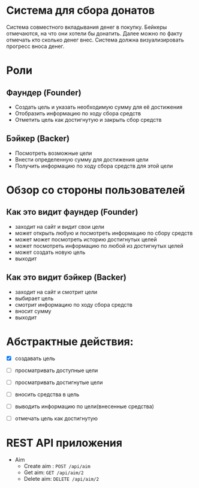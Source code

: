 # Система для сбора донатов
Система совместного вкладывания денег в покупку. Бейкеры отмечаются, на что они хотели бы донатить. 
Далее можно по факту отмечать кто сколько денег внес. Система должна визуализировать прогресс вноса денег. 


# Роли

## Фаундер (Founder)
- Создать цель и указать необходимую сумму для её достижения
- Отобразить информацию по ходу сбора средств
- Отметить цель как достигнутую и закрыть сбор средств

## Бэйкер (Backer)
- Посмотреть возможные цели
- Внести определенную сумму для достижения цели
- Получить информацию по ходу сбора средств для этой цели


# Обзор со стороны пользователей

## Как это видит фаундер (Founder)
- заходит на сайт и видит свои цели
- может открыть любую и посмотреть информацию по сбору средств
- может может посмотреть историю достигнутых целей
- может посмотреть информацию по любой из достигнутых целей
- может создать новую цель
- выходит

## Как это видит бэйкер (Backer)
- заходит на сайт и смотрит цели
- выбирает цель
- смотрит информацию по ходу сбора средств
- вносит сумму 
- выходит


# Абстрактные действия:

- [X] создавать цель
- [ ] просматривать доступные цели
- [ ] просматривать достигнутые цели
- [ ] вносить средства в цель
- [ ] выводить информацию по цели(внесенные средства)
- [ ] отмечать цель как достигнутую


# REST API приложения

- Aim
  - Create aim : ``POST /api/aim``
  - Get aim: ``GET /api/aim/2``
  - Delete aim: ``DELETE /api/aim/2``
